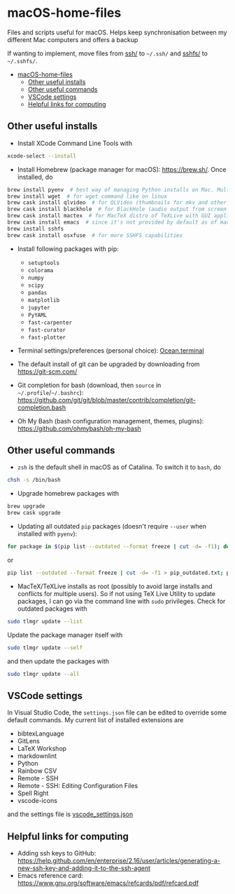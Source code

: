 # macOS-home-files

Files and scripts useful for macOS. Helps keep synchronisation between my different Mac computers and offers a backup

If wanting to implement, move files from [ssh/](ssh/) to `~/.ssh/` and [sshfs/](sshfs/) to `~/.sshfs/`.

- [macOS-home-files](#macos-home-files)
  - [Other useful installs](#other-useful-installs)
  - [Other useful commands](#other-useful-commands)
  - [VSCode settings](#vscode-settings)
  - [Helpful links for computing](#helpful-links-for-computing)

## Other useful installs

- Install XCode Command Line Tools with

```sh
xcode-select --install
```

- Install Homebrew (package manager for macOS): <https://brew.sh/>. Once installed, do

```sh
brew install pyenv  # best way of managing Python installs on Mac. Multiple installs supported, so can have Python 2 and Python 3 envs. Comes bundled with pip
brew install wget  # for wget command like on linux
brew cask install qlvideo  # for QLVideo (thumbnails for mkv and other file formats)
brew cask install blackhole  # for BlackHole (audio output from screen recording)
brew cask install mactex  # for MacTeX distro of TeXLive with GUI applications. Potentially missing frontend apps are 'bibdesk', 'cocoaspell', and 'tex-live-utility', but these can be installed with 'brew cask install <app>'
brew cask install emacs  # since it's not provided by default as of macOS Catalina
brew install sshfs
brew cask install osxfuse  # for more SSHFS capabilities
```

- Install following packages with pip:
  - `setuptools`
  - `colorama`
  - `numpy`
  - `scipy`
  - `pandas`
  - `matplotlib`
  - `jupyter`
  - `PyYAML`
  - `fast-carpenter`
  - `fast-curator`
  - `fast-plotter`

- Terminal settings/preferences (personal choice): [Ocean.terminal](./Ocean/terminal)
- The default install of git can be upgraded by downloading from <https://git-scm.com/>
- Git completion for bash (download, then `source` in `~/.profile`/`~/.bashrc`): <https://github.com/git/git/blob/master/contrib/completion/git-completion.bash>
- Oh My Bash (bash configuration management, themes, plugins): <https://github.com/ohmybash/oh-my-bash>

## Other useful commands

- `zsh` is the default shell in macOS as of Catalina. To switch it to `bash`, do

```sh
chsh -s /bin/bash
```

- Upgrade homebrew packages with

```sh
brew upgrade
brew cask upgrade
```

- Updating all outdated `pip` packages (doesn't require `--user` when installed with `pyenv`):

```bash
for package in $(pip list --outdated --format freeze | cut -d= -f1); do pip install --upgrade $package; done
```

or

```bash
pip list --outdated --format freeze | cut -d= -f1 > pip_outdated.txt; pip install --upgrade -r pip_outdated.txt; rm pip_outdated.txt
```

- MacTeX/TeXLive installs as root (possibly to avoid large installs and conflicts for multiple users). So if not using TeX Live Utility to update packages, I can go via the command line with `sudo` privileges. Check for outdated packages with

```sh
sudo tlmgr update --list
```

Update the package manager itself with

```sh
sudo tlmgr update --self
```

and then update the packages with

```sh
sudo tlmgr update --all
```

## VSCode settings

In Visual Studio Code, the `settings.json` file can be edited to override some default commands. My current list of installed extensions are

- bibtexLanguage
- GitLens
- LaTeX Workshop
- markdownlint
- Python
- Rainbow CSV
- Remote - SSH
- Remote - SSH: Editing Configuration Files
- Spell Right
- vscode-icons

and the settings file is [vscode_settings.json](vscode_settings.json)

## Helpful links for computing

- Adding ssh keys to GitHub: <https://help.github.com/en/enterprise/2.16/user/articles/generating-a-new-ssh-key-and-adding-it-to-the-ssh-agent>
- Emacs reference card: <https://www.gnu.org/software/emacs/refcards/pdf/refcard.pdf>
